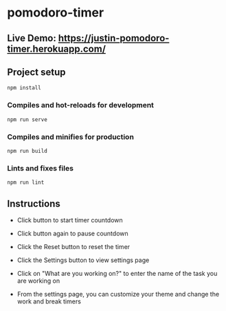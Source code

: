 # pomodoro-timer
## Live Demo: https://justin-pomodoro-timer.herokuapp.com/

## Project setup

```
npm install
```

### Compiles and hot-reloads for development

```
npm run serve
```

### Compiles and minifies for production

```
npm run build
```

### Lints and fixes files

```
npm run lint
```

## Instructions

* Click button to start timer countdown
  
* Click button again to pause countdown
  
* Click the Reset button to reset the timer
  
* Click the Settings button to view settings page
  
* Click on "What are you working on?" to enter the name of the task you are working on
  
* From the settings page, you can customize your theme and change the work and break timers
